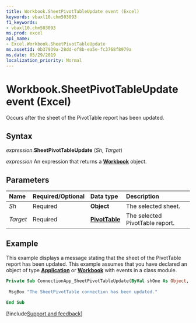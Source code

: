 ```yaml
---
title: Workbook.SheetPivotTableUpdate event (Excel)
keywords: vbaxl10.chm503093
f1_keywords:
- vbaxl10.chm503093
ms.prod: excel
api_name:
- Excel.Workbook.SheetPivotTableUpdate
ms.assetid: 0b37939a-28dd-ef8b-ea5e-fc3768f8979a
ms.date: 05/29/2019
localization_priority: Normal
---
```



# Workbook.SheetPivotTableUpdate event (Excel)

Occurs after the sheet of the PivotTable report has been updated.


## Syntax

_expression_.**SheetPivotTableUpdate** (_Sh_, _Target_)

_expression_ An expression that returns a **[Workbook](Excel.Workbook.md)** object.


## Parameters

|Name|Required/Optional|Data type|Description|
|:-----|:-----|:-----|:-----|
| _Sh_|Required| **Object**|The selected sheet.|
| _Target_|Required| **[PivotTable](Excel.PivotTable.md)**|The selected PivotTable report.|

## Example

This example displays a message stating that the sheet of the PivotTable report has been updated. This example assumes that you have declared an object of type **[Application](Excel.Application(object).md)** or **[Workbook](Excel.Workbook.md)** with events in a class module.

```vb
Private Sub ConnectionApp_SheetPivotTableUpdate(ByVal shOne As Object, Target As PivotTable) 
 
 MsgBox "The SheetPivotTable connection has been updated." 
 
End Sub
```




[!include[Support and feedback](~/includes/feedback-boilerplate.md)]